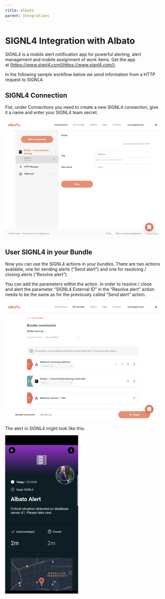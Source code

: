 ```yaml
---
title: Albato
parent: Integrations
---
```


# SIGNL4 Integration with Albato

SIGNL4 is a mobile alert notification app for powerful alerting, alert management and mobile assignment of work items. Get the app at [https://www.signl4.com](https://www.signl4.com/).

In the following sample workflow below we send information from a HTTP request to SIGNL4.

## SIGNL4 Connection

Fist, under Connections you need to create a new SIGNL4 connection, give it a name and enter your SIGNL4 team secret.

![Add a Connection in Albato](add-a-connection-in-albato.png)

## User SIGNL4 in your Bundle

Now you can use the SIGNL4 actions in your bundles. There are two actions available, one for sending alerts (“Send alert”) and one for resolving / closing alerts (“Resolve alert”).

You can add the parameters within the action. In order to resolve / close and alert the parameter “SIGNL4 External ID” in the “Resolve alert” action needs to be the same as for the previously called “Send alert” action.

![Albato Bundle](albato-bundle.png)

The alert in SIGNL4 might look like this.

![SIGNL4 Alert](signl4-albato.png)
